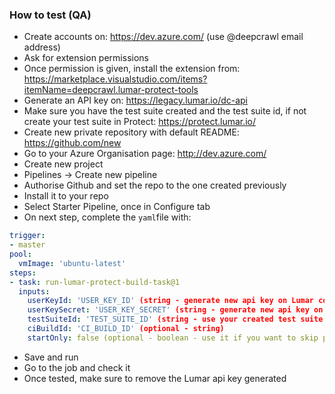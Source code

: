 ### How to test (QA)

- Create accounts on: https://dev.azure.com/ (use @deepcrawl email address)
- Ask for extension permissions
- Once permission is given, install the extension from: https://marketplace.visualstudio.com/items?itemName=deepcrawl.lumar-protect-tools
- Generate an API key on: https://legacy.lumar.io/dc-api
- Make sure you have the test suite created and the test suite id, if not create your test suite in Protect: https://protect.lumar.io/
- Create new private repository with default README: https://github.com/new
- Go to your Azure Organisation page: http://dev.azure.com/
- Create new project
- Pipelines -> Create new pipeline
- Authorise Github and set the repo to the one created previously
- Install it to your repo
- Select Starter Pipeline, once in Configure tab
- On next step, complete the `yaml`file with:

```yaml
trigger:
- master
pool:
  vmImage: 'ubuntu-latest'
steps:
- task: run-lumar-protect-build-task@1
  inputs:
    userKeyId: 'USER_KEY_ID' (string - generate new api key on Lumar core app)
    userKeySecret: 'USER_KEY_SECRET' (string - generate new api key on Lumar core app)
    testSuiteId: 'TEST_SUITE_ID' (string - use your created test suite id)
    ciBuildId: 'CI_BUILD_ID' (optional - string)
    startOnly: false (optional - boolean - use it if you want to skip polling)
```

- Save and run
- Go to the job and check it
- Once tested, make sure to remove the Lumar api key generated

